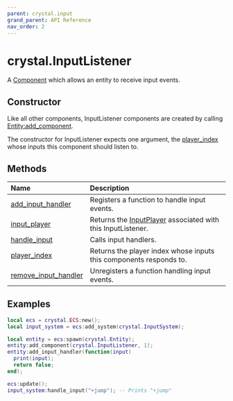 ```yaml
---
parent: crystal.input
grand_parent: API Reference
nav_order: 2
---
```


# crystal.InputListener

A [Component](/crystal/api/ecs/component) which allows an entity to receive input events.

## Constructor

Like all other components, InputListener components are created by calling [Entity:add_component](/crystal/api/ecs/entity_add_component).

The constructor for InputListener expects one argument, the [player_index](player) whose inputs this component should listen to.

## Methods

| Name                                                        | Description                                                                 |
| :---------------------------------------------------------- | :-------------------------------------------------------------------------- |
| [add_input_handler](input_listener_add_input_handler)       | Registers a function to handle input events.                                |
| [input_player](input_listener_input_player)                 | Returns the [InputPlayer](input_player) associated with this InputListener. |
| [handle_input](input_listener_handle_input)                 | Calls input handlers.                                                       |
| [player_index](input_listener_player_index)                 | Returns the player index whose inputs this components responds to.          |
| [remove_input_handler](input_listener_remove_input_handler) | Unregisters a function handling input events.                               |

## Examples

```lua
local ecs = crystal.ECS:new();
local input_system = ecs:add_system(crystal.InputSystem);

local entity = ecs:spawn(crystal.Entity);
entity:add_component(crystal.InputListener, 1);
entity:add_input_handler(function(input)
  print(input);
  return false;
end);

ecs:update();
input_system:handle_input("+jump"); -- Prints "+jump"
```
